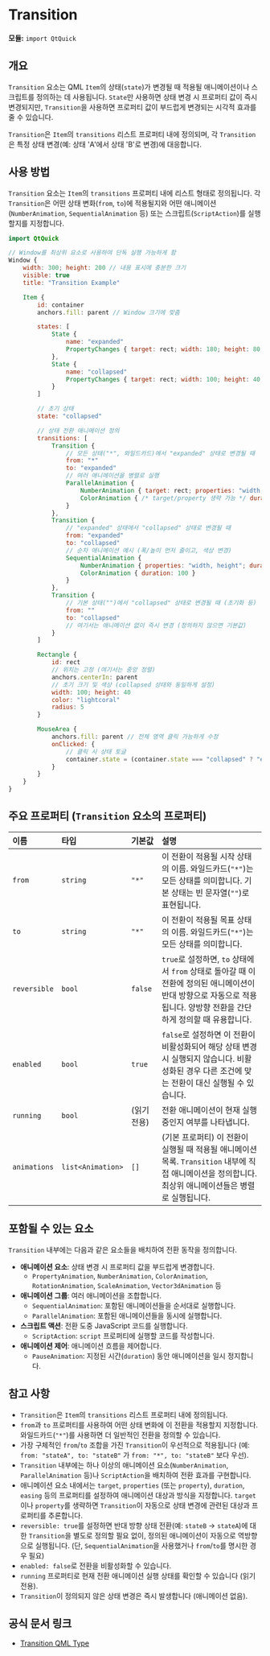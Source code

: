 # Transition

**모듈:** `import QtQuick`

## 개요

`Transition` 요소는 QML `Item`의 상태(`state`)가 변경될 때 적용될 애니메이션이나 스크립트를 정의하는 데 사용됩니다. `State`만 사용하면 상태 변경 시 프로퍼티 값이 즉시 변경되지만, `Transition`을 사용하면 프로퍼티 값이 부드럽게 변경되는 시각적 효과를 줄 수 있습니다.

`Transition`은 `Item`의 `transitions` 리스트 프로퍼티 내에 정의되며, 각 `Transition`은 특정 상태 변경(예: 상태 'A'에서 상태 'B'로 변경)에 대응합니다.

## 사용 방법

`Transition` 요소는 `Item`의 `transitions` 프로퍼티 내에 리스트 형태로 정의됩니다. 각 `Transition`은 어떤 상태 변화(`from`, `to`)에 적용될지와 어떤 애니메이션(`NumberAnimation`, `SequentialAnimation` 등) 또는 스크립트(`ScriptAction`)를 실행할지를 지정합니다.

```qml
import QtQuick

// Window를 최상위 요소로 사용하여 단독 실행 가능하게 함
Window {
    width: 300; height: 200 // 내용 표시에 충분한 크기
    visible: true
    title: "Transition Example"

    Item {
        id: container
        anchors.fill: parent // Window 크기에 맞춤

        states: [
            State {
                name: "expanded"
                PropertyChanges { target: rect; width: 180; height: 80; color: "lightblue" }
            },
            State {
                name: "collapsed"
                PropertyChanges { target: rect; width: 100; height: 40; color: "lightcoral" }
            }
        ]

        // 초기 상태
        state: "collapsed"

        // 상태 전환 애니메이션 정의
        transitions: [
            Transition {
                // 모든 상태("*", 와일드카드)에서 "expanded" 상태로 변경될 때
                from: "*"
                to: "expanded"
                // 여러 애니메이션을 병렬로 실행
                ParallelAnimation {
                    NumberAnimation { target: rect; properties: "width, height"; duration: 300; easing.type: Easing.InOutQuad }
                    ColorAnimation { /* target/property 생략 가능 */ duration: 300 }
                }
            },
            Transition {
                // "expanded" 상태에서 "collapsed" 상태로 변경될 때
                from: "expanded"
                to: "collapsed"
                // 순차 애니메이션 예시 (폭/높이 먼저 줄이고, 색상 변경)
                SequentialAnimation {
                    NumberAnimation { properties: "width, height"; duration: 250; easing.type: Easing.OutQuad }
                    ColorAnimation { duration: 100 }
                }
            },
            Transition {
                // 기본 상태("")에서 "collapsed" 상태로 변경될 때 (초기화 등)
                from: ""
                to: "collapsed"
                // 여기서는 애니메이션 없이 즉시 변경 (정의하지 않으면 기본값)
            }
        ]

        Rectangle {
            id: rect
            // 위치는 고정 (여기서는 중앙 정렬)
            anchors.centerIn: parent
            // 초기 크기 및 색상 (collapsed 상태와 동일하게 설정)
            width: 100; height: 40
            color: "lightcoral"
            radius: 5
        }

        MouseArea {
            anchors.fill: parent // 전체 영역 클릭 가능하게 수정
            onClicked: {
                // 클릭 시 상태 토글
                container.state = (container.state === "collapsed" ? "expanded" : "collapsed")
            }
        }
    }
}
```

## 주요 프로퍼티 (`Transition` 요소의 프로퍼티)

| 이름        | 타입            | 기본값 | 설명                                                                                                                                 |
| :---------- | :-------------- | :----- | :----------------------------------------------------------------------------------------------------------------------------------- |
| `from`      | `string`        | `"*"` | 이 전환이 적용될 시작 상태의 이름. 와일드카드(`"*"`)는 모든 상태를 의미합니다. 기본 상태는 빈 문자열(`""`)로 표현됩니다.                               |
| `to`        | `string`        | `"*"` | 이 전환이 적용될 목표 상태의 이름. 와일드카드(`"*"`)는 모든 상태를 의미합니다.                                                              |
| `reversible`| `bool`          | `false`| `true`로 설정하면, `to` 상태에서 `from` 상태로 돌아갈 때 이 전환에 정의된 애니메이션이 반대 방향으로 자동으로 적용됩니다. 양방향 전환을 간단하게 정의할 때 유용합니다. |
| `enabled`   | `bool`          | `true` | `false`로 설정하면 이 전환이 비활성화되어 해당 상태 변경 시 실행되지 않습니다. 비활성화된 경우 다른 조건에 맞는 전환이 대신 실행될 수 있습니다.             |
| `running`   | `bool`          | (읽기 전용) | 전환 애니메이션이 현재 실행 중인지 여부를 나타냅니다.                                                                                       |
| `animations`| `list<Animation>`| `[]`   | (기본 프로퍼티) 이 전환이 실행될 때 적용될 애니메이션 목록. `Transition` 내부에 직접 애니메이션을 정의합니다. 최상위 애니메이션들은 병렬로 실행됩니다.           |

## 포함될 수 있는 요소

`Transition` 내부에는 다음과 같은 요소들을 배치하여 전환 동작을 정의합니다.

*   **애니메이션 요소**: 상태 변경 시 프로퍼티 값을 부드럽게 변경합니다.
    *   `PropertyAnimation`, `NumberAnimation`, `ColorAnimation`, `RotationAnimation`, `ScaleAnimation`, `Vector3dAnimation` 등
*   **애니메이션 그룹**: 여러 애니메이션을 조합합니다.
    *   `SequentialAnimation`: 포함된 애니메이션들을 순서대로 실행합니다.
    *   `ParallelAnimation`: 포함된 애니메이션들을 동시에 실행합니다.
*   **스크립트 액션**: 전환 도중 JavaScript 코드를 실행합니다.
    *   `ScriptAction`: `script` 프로퍼티에 실행할 코드를 작성합니다.
*   **애니메이션 제어**: 애니메이션 흐름을 제어합니다.
    *   `PauseAnimation`: 지정된 시간(`duration`) 동안 애니메이션을 일시 정지합니다.

## 참고 사항

*   `Transition`은 `Item`의 `transitions` 리스트 프로퍼티 내에 정의됩니다.
*   `from`과 `to` 프로퍼티를 사용하여 어떤 상태 변화에 이 전환을 적용할지 지정합니다. 와일드카드(`"*"`)를 사용하면 더 일반적인 전환을 정의할 수 있습니다.
*   가장 구체적인 `from`/`to` 조합을 가진 `Transition`이 우선적으로 적용됩니다 (예: `from: "stateA", to: "stateB"` 가 `from: "*", to: "stateB"` 보다 우선).
*   `Transition` 내부에는 하나 이상의 애니메이션 요소(`NumberAnimation`, `ParallelAnimation` 등)나 `ScriptAction`을 배치하여 전환 효과를 구현합니다.
*   애니메이션 요소 내에서는 `target`, `properties` (또는 `property`), `duration`, `easing` 등의 프로퍼티를 설정하여 애니메이션 대상과 방식을 지정합니다. `target`이나 `property`를 생략하면 `Transition`이 자동으로 상태 변경에 관련된 대상과 프로퍼티를 추론합니다.
*   `reversible: true`를 설정하면 반대 방향 상태 전환(예: `stateB` -> `stateA`)에 대한 `Transition`을 별도로 정의할 필요 없이, 정의된 애니메이션이 자동으로 역방향으로 실행됩니다. (단, `SequentialAnimation`을 사용했거나 `from`/`to`를 명시한 경우 필요)
*   `enabled: false`로 전환을 비활성화할 수 있습니다.
*   `running` 프로퍼티로 현재 전환 애니메이션 실행 상태를 확인할 수 있습니다 (읽기 전용).
*   `Transition`이 정의되지 않은 상태 변경은 즉시 발생합니다 (애니메이션 없음).

## 공식 문서 링크

* [Transition QML Type ](https://doc.qt.io/qt-6/qml-qtquick-transition.html) 